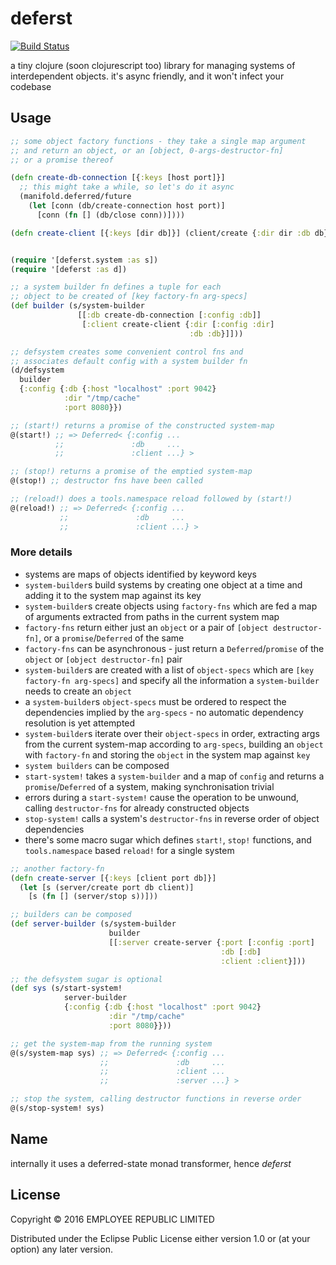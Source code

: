 # deferst

[![Build Status](https://travis-ci.org/employeerepublic/deferst.svg?branch=master)](https://travis-ci.org/employeerepublic/deferst)

a tiny clojure (soon clojurescript too) library for managing systems of interdependent objects. it's async friendly, and it won't infect your codebase

## Usage

``` clojure
;; some object factory functions - they take a single map argument
;; and return an object, or an [object, 0-args-destructor-fn]
;; or a promise thereof

(defn create-db-connection [{:keys [host port]}]
  ;; this might take a while, so let's do it async
  (manifold.deferred/future
    (let [conn (db/create-connection host port)]
      [conn (fn [] (db/close conn))])))

(defn create-client [{:keys [dir db]}] (client/create {:dir dir :db db}))


(require '[deferst.system :as s])
(require '[deferst :as d])

;; a system builder fn defines a tuple for each
;; object to be created of [key factory-fn arg-specs]
(def builder (s/system-builder
               [[:db create-db-connection [:config :db]]
                [:client create-client {:dir [:config :dir]
                                        :db :db}]]))

;; defsystem creates some convenient control fns and
;; associates default config with a system builder fn
(d/defsystem
  builder
  {:config {:db {:host "localhost" :port 9042}
            :dir "/tmp/cache"
            :port 8080}})

;; (start!) returns a promise of the constructed system-map
@(start!) ;; => Deferred< {:config ...
          ;;               :db     ...
          ;;               :client ...} >

;; (stop!) returns a promise of the emptied system-map
@(stop!) ;; destructor fns have been called

;; (reload!) does a tools.namespace reload followed by (start!)
@(reload!) ;; => Deferred< {:config ...
           ;;               :db     ...
           ;;               :client ...} >

```

### More details

- systems are maps of objects identified by keyword keys
- `system-builder`s build systems by creating one object at a time and adding it to the system map against its key
- `system-builder`s create objects using `factory-fns` which are fed a map of arguments extracted from paths in the current system map
- `factory-fns` return either just an `object` or a pair of `[object destructor-fn]`, or a `promise`/`Deferred` of the same
- `factory-fns` can be asynchronous - just return a `Deferred`/`promise` of the `object` or `[object destructor-fn]` pair
- `system-builder`s are created with a list of `object-specs` which are `[key factory-fn arg-specs]` and specify all the information a `system-builder` needs to create an `object`
- a `system-builder`s `object-specs` must be ordered to respect the dependencies implied by the `arg-specs` - no automatic dependency resolution is yet attempted
- `system-builder`s iterate over their `object-specs` in order, extracting args from the current system-map according to `arg-specs`, building an `object` with `factory-fn` and storing the `object` in the system map against `key`
- `system builders` can be composed
- `start-system!` takes a `system-builder` and a map of `config` and returns a `promise`/`Deferred` of a system, making synchronisation trivial
- errors during a `start-system!` cause the operation to be unwound, calling `destructor-fns` for already constructed objects
- `stop-system!` calls a system's `destructor-fns` in reverse order of object dependencies
- there's some macro sugar which defines `start!`, `stop!` functions, and `tools.namespace` based `reload!` for a single system


``` clojure
;; another factory-fn
(defn create-server [{:keys [client port db]}]
  (let [s (server/create port db client)]
    [s (fn [] (server/stop s))]))

;; builders can be composed
(def server-builder (s/system-builder
                      builder
                      [[:server create-server {:port [:config :port]
                                               :db [:db]
                                               :client :client}]))

;; the defsystem sugar is optional
(def sys (s/start-system!
            server-builder
            {:config {:db {:host "localhost" :port 9042}
                      :dir "/tmp/cache"
                      :port 8080}}))

;; get the system-map from the running system
@(s/system-map sys) ;; => Deferred< {:config ...
                    ;;               :db     ...
                    ;;               :client ...
                    ;;               :server ...} >

;; stop the system, calling destructor functions in reverse order
@(s/stop-system! sys)

```

## Name

internally it uses a deferred-state monad transformer, hence *deferst*

## License

Copyright © 2016 EMPLOYEE REPUBLIC LIMITED

Distributed under the Eclipse Public License either version 1.0 or (at
your option) any later version.
